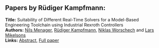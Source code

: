 <h2>Papers by Rüdiger Kampfmann:</h2>
<p>
<b>Title:</b> Suitability of Different Real-Time Solvers for a Model-Based Engineering Toolchain using Industrial Rexroth Controllers<br />
<b>Authors:</b> <a href="../authors/author_193.html">Nils Menager</a>, <a href="../authors/author_153.html">Rüdiger Kampfmann</a>, <a href="../authors/author_335.html">Niklas Worschech</a> and <a href="../authors/author_198.html">Lars Mikelsons</a><br />
<b>Links:</b> <a href="../abstracts/abstract_96.pdf">Abstract</a>, <a href="../submissions/ecp15118883_MenagerKampfmannWorschechMikelsons.pdf">Full paper</a>
</p>